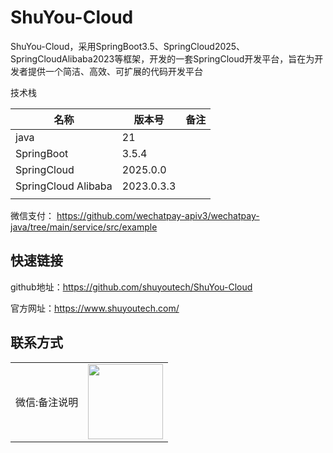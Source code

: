 # ShuYou-Cloud
ShuYou-Cloud，采用SpringBoot3.5、SpringCloud2025、SpringCloudAlibaba2023等框架，开发的一套SpringCloud开发平台，旨在为开发者提供一个简洁、高效、可扩展的代码开发平台

技术栈

| 名称                  | 版本号        | 备注 |
|---------------------|------------|----|
| java                | 21         |    |
| SpringBoot          | 3.5.4      |    |
| SpringCloud         | 2025.0.0   |    |
| SpringCloud Alibaba | 2023.0.3.3 |    |
|                     |            |    |


微信支付：
https://github.com/wechatpay-apiv3/wechatpay-java/tree/main/service/src/example

## 快速链接
github地址：https://github.com/shuyoutech/ShuYou-Cloud

官方网址：https://www.shuyoutech.com/

## 联系方式

<table>
    <tr>
        <td>微信:备注说明</td>
        <td><img src="https://www.shuyoutech.com/preview/wechat_dm.jpg" width="120" height="120" alt=""/></td>
    </tr>
</table>